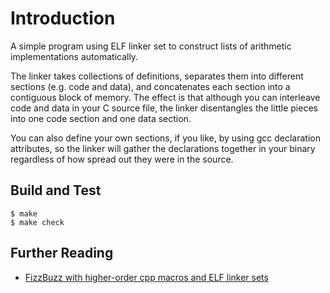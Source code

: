 # Introduction

A simple program using ELF linker set to construct lists of arithmetic
implementations automatically.

The linker takes collections of definitions, separates them into different
sections (e.g. code and data), and concatenates each section into a
contiguous block of memory. The effect is that although you can interleave
code and data in your C source file, the linker disentangles the little
pieces into one code section and one data section.

You can also define your own sections, if you like, by using gcc declaration
attributes, so the linker will gather the declarations together in your
binary regardless of how spread out they were in the source.

## Build and Test
```shell
$ make
$ make check
```

## Further Reading
* [FizzBuzz with higher-order cpp macros and ELF linker sets](http://fanf.livejournal.com/134900.html)
